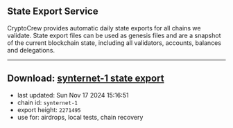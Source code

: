 ## State Export Service
CryptoCrew provides automatic daily state exports for all chains we validate. State export files can be used as genesis files and are a snapshot of the current blockchain state, including all validators, accounts, balances and delegations.

---
**Download: [synternet-1 state export](https://dl-eu2.ccvalidators.com/SERVICE/synternet/synternet-1_export_2271495.json)**
---

- last updated: Sun Nov 17 2024 15:16:51
- chain id: `synternet-1`
- export height: `2271495`
- use for: airdrops, local tests, chain recovery
